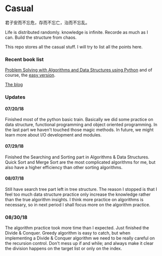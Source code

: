 # Casual
君子安而不忘危，存而不忘亡，治而不忘乱。

Life is distributed randomly. knowledge is infinite. Recorde as much as I can. Build the structure from chaos.

This repo stores all the casual stuff. I will try to list all the points here.

### Recent book list
[Problem Solving with Algorithms and Data Structures using Python](http://interactivepython.org/courselib/static/pythonds/index.html) and of course, the [easy version](https://facert.gitbooks.io/python-data-structure-cn/).

[The blog](https://hujiaweibujidao.github.io/python/)


### Updates
#### 07/20/18
Finished most of the python basic train. Basically we did some practice on data structure, functional programming and object oriented programming. In the last part we haven't touched those magic methods. In future, we might learn more about I/O development and modules.

#### 07/29/18
Finished the Searching and Sorting part in Algorithms & Data Structures. Quick Sort and Merge Sort are the most complicated algorithms for me, but also have a higher efficiency than other sorting algorithms.

#### 08/07/18
Still have search tree part left in tree structure. The reason I stopped is that I feel too much data structure practice only increase the knowledge rather than the true algorithm insights. I think more practice on algorithms is necessary, so in next period I shall focus more on the algorithm practice.

### 08/30/18
The algorithm practice took more time than I expected. Just finished the Divide & Conquer. Greedy algorithm is easy to catch, but when implementing a Divide & Conquer algorithm we need to be really careful on the recursion control. Don't mess up if and while; and always make it clear the division happens on the target list or only on the index.
